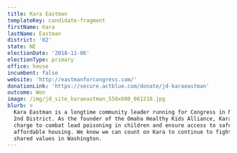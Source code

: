 ```yaml
---
title: Kara Eastman
templateKey: candidate-fragment
firstName: Kara
lastName: Eastman
district: '02'
state: NE
electionDate: '2018-11-06'
electionType: primary
office: house
incumbent: false
website: 'http://eastmanforcongress.com/'
donationLink: 'https://secure.actblue.com/donate/jd-karaeastman'
outcome: Won
image: /img/jd_site_karaeastman_550x600_061218.jpg
blurb: >
  Kara Eastman is a longtime community leader running for Congress in Nebraska’s
  2nd District. As the founder of the Omaha Healthy Kids Alliance, Kara led the
  charge to combat lead poisoning in children and ensure access to safe, green
  affordable housing. We know we can count on Kara to continue to fight for our
  shared values in Washington.
---
```


